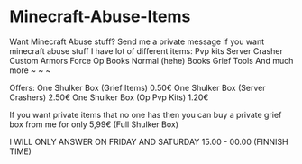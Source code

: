 # Minecraft-Abuse-Items

Want Minecraft Abuse stuff?
Send me a private message if you want minecraft abuse stuff
I have lot of different items:
Pvp kits
Server Crasher
Custom Armors
Force Op Books
Normal (hehe) Books
Grief Tools
And much more
 ~ ~ ~

Offers:
One Shulker Box (Grief Items) 0.50€
One Shulker Box (Server Crashers) 2.50€
One Shulker Box (Op Pvp Kits) 1.20€

If you want private items that no one has then you can buy a private grief box from me for only 5,99€ (Full Shulker Box)

I WILL ONLY ANSWER ON FRIDAY AND SATURDAY 
15.00 - 00.00 (FINNISH TIME)

